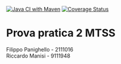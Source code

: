 [![Java CI with Maven](https://github.com/Fly-PD/MTSS-P2/actions/workflows/build.yml/badge.svg?branch=main)](https://github.com/Fly-PD/MTSS-P2/actions/workflows/build.yml) [![Coverage Status](https://coveralls.io/repos/github/Fly-PD/MTSS-P2/badge.svg?branch=main)](https://coveralls.io/github/Fly-PD/MTSS-P2?branch=main)
# Prova pratica 2 MTSS  
Filippo Panighello - 2111016  
Riccardo Manisi - 9111948